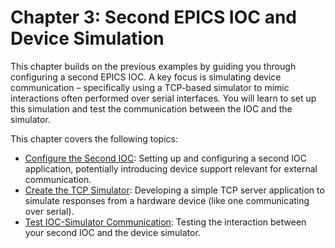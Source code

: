 # Chapter 3: Second EPICS IOC and Device Simulation

This chapter builds on the previous examples by guiding you through configuring a second EPICS IOC. A key focus is simulating device communication – specifically using a TCP-based simulator to mimic interactions often performed over serial interfaces. You will learn to set up this simulation and test the communication between the IOC and the simulator.

This chapter covers the following topics:

* [Configure the Second IOC](03.01.yoursecondioc.md): Setting up and configuring a second IOC application, potentially introducing device support relevant for external communication.
* [Create the TCP Simulator](03.02.iocsimulator.md): Developing a simple TCP server application to simulate responses from a hardware device (like one communicating over serial).
* [Test IOC-Simulator Communication](03.03.secondiocwithsim.md): Testing the interaction between your second IOC and the device simulator.
